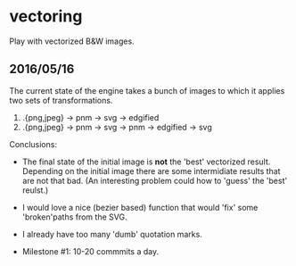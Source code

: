 # vectoring

Play with vectorized B&W images.

## 2016/05/16

The current state of the engine takes a bunch of images to which it
applies two sets of transformations.

1. .{png,jpeg} -> pnm -> svg -> edgified
2. .{png,jpeg} -> pnm -> svg -> pnm -> edgified -> svg

Conclusions:

* The final state of the initial image is __not__ the 'best' vectorized
result. Depending on the initial image there are some intermidiate results
that are not that bad. (An interesting problem could how to 'guess' the
'best' reulst.)

* I would love a nice (bezier based) function that would 'fix' some
'broken'paths from the SVG.

* I already have too many 'dumb' quotation marks.

* Milestone #1: 10-20 commmits a day.





